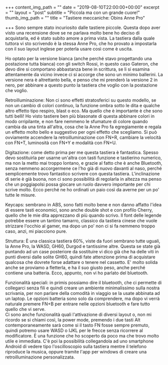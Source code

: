 +++
content_img_path = ""
date = "2019-08-10T22:00:00+00:00"
excerpt = ""
layout = "post"
subtitle = "Piccola ma con un grande cuore!"
thumb_img_path = ""
title = "Tastiere meccaniche: Obins Anne Pro"

+++
Sono sempre stato incuriosito dalle tastiere piccole. Questa dopo aver visto una recensione dove se ne parlava molto bene ho deciso di acquistarla, ed è stato subito amore a prima vista. La tastiera dalla quale tuttora vi sto scrivendo è la stessa Anne Pro, che ho provato a impostarla con il suo layout inglese per poterla usare così come è uscita.

Ho optato per la versione bianca (anche perché stavo progettando una postazione tutta bianca) con gli switch Rossi, in questo caso Gateron, che devo dire si comportano abbastanza bene in scrittura, se li si esamina attentamente da vicino invece ci si accorge che sono un minimo ballerini. La versione nera è altrettanto bella, e penso che mi prenderò la versione 2 in nero, per abbinare a questo punto la tastiera che voglio con la postazione che voglio.

Retroilluminazione: Non ci sono effetti stratosferici su questo modello, se non un cambio di colori continuo, la funzione ombra sotto le dita e qualche altro effetto tipo respiro, blast o eco. Ma quello che è importante è che sono tutti belli! Ho visto tastiere ben più blasonate di questa abbinare colori in modo orripilante, e non fare nemmeno le sfumature di colore quando cambia da una tinta all'altra, cosa che la Anne Pro fa egregiamente e regala un effetto molto bello e suggestivo per ogni effetto che scegliamo. Si può ovviamente accendere la retroilluminazione con FN+R, cambiare la velocità con FN+T, luminosità con FN+Y e modalità con FN+U.

Digitazione: come detto prima per me questa tastiera è fantastica. Spesso devo sostituirla per usarne un'altra con tasti funzione e tastierino numerico, ma non la metto mai troppo lontano, e grazie al fatto che è anche Bluetooth, senza nemmeno accorgermene ce l'ho già di nuovo davanti al naso, perché semplicemente trovo fantastico scrivere con questa tastiera. L'inclinazione di serie è già buona, non ci sono possibilità di regolarla in altezza ma penso che un poggiapolsi possa giocare un ruolo davvero importante per chi scrive molto. Ecco perché ne ho ordinati un paio così da averne per un po'  tutte le misure. 

Keycaps: sembrano in ABS, sono fatti molto bene e non danno affatto l'idea di essere tasti economici, sono anche double shot e con profilo Cherry, quello che le mie dita apprezzano di più quando scrivo. Il font delle legende potrebbe essere un tantino tamarro, classico da tastiera cinese che vuole strizzare l'occhio al gamer, ma dopo un po' non ci si fa nemmeno troppo caso, anzi, mi piacciono pure.

Struttura: È una classica tastiera 60%, viste da fuori sembrano tutte uguali, la Anne Pro, la WASD, GH60, Durgod e tantissime altre. Questa se state già puntando ad un case posteriore da sostituire vi dico già che ha delle viti in punti diversi dalle solite  GH60, quindi fate attenzione prima di acquistare qualcosa che dovrete forse adattare o tenere nel cassetto. E' molto solida anche se proviamo a fletterla, e ha il suo giusto peso, anche perché contiene una batteria. Ecco, appunto, non vi ho parlato del bluetooth.

Funzionalità speciali: in primis possiamo dire il bluetooth, che  ci permette di collegarci senza fili e quindi creare un ambiente minimalissimo sulla nostra scrivania, per non parlare della comodità in viaggio se la usate abbinata ad un laptop. Le opzioni batteria sono solo da comprendere, ma dopo vi verrà naturale premere FN+B per entrare nelle opzioni bluetooth e fare tutto quello che vi serve.   
Ci sono anche funzionalità quali l'attivazione di diversi layout o, non mi ricordo se si chiami così, la power mode, premendo i due tasti Alt contemporaneamente sarà come si il tasto FN fosse sempre premuto, quindi potremo usare WASD o IJKL per le frecce senza ricorrere al modificatore. È una funzione che ho scoperto da poco ma che trovo molto utile e immediata. C'è poi la possibilità collegandola ad uno smartphone Android di vedere tipo l'oscilloscopio sulla tastiera mentre il telefono riproduce la musica, oppure tramite l'app per windows di creare una retroilluminazione personalizzata.